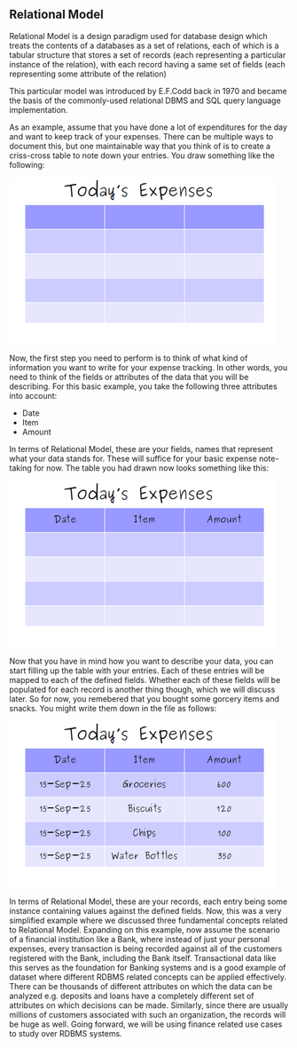 ## Relational Model
Relational Model is a design paradigm used for database design which treats the contents of a databases as a set of relations, each of which is a tabular structure that stores a set of records (each representing a particular instance of the relation), with each record having a same set of fields (each representing some attribute of the relation)

This particular model was introduced by E.F.Codd back in 1970 and became the basis of the commonly-used relational DBMS and SQL query language implementation.

As an example, assume that you have done a lot of expenditures for the day and want to keep track of your expenses. There can be multiple ways to document this, but one maintainable way that you think of is to create a criss-cross table to note down your entries. You draw something like the following:

![rdbms_relation](../src_images/rdbms_relation.png)

Now, the first step you need to perform is to think of what kind of information you want to write for your expense tracking. In other words, you need to think of the fields or attributes of the data that you will be describing. For this basic example, you take the following three attributes into account:

 - Date 
 - Item
 - Amount

In terms of Relational Model, these are your fields, names that represent what your data stands for. These will suffice for your basic expense note-taking for now. The table you had drawn now looks something like this:

![rdbms_fields](../src_images/rdbms_fields.png)

Now that you have in mind how you want to describe your data, you can start filling up the table with your entries. Each of these entries will be mapped to each of the defined fields. Whether each of these fields will be populated for each record is another thing though, which we will discuss later. So for now, you remebered that you bought some gorcery items and snacks. You might write them down in the file as follows:

![rdbms_records](../src_images/rdbms_records.png)

In terms of Relational Model, these are your records, each entry being some instance containing values against the defined fields. Now, this was a very simplified example where we discussed three fundamental concepts related to Relational Model. Expanding on this example, now assume the scenario of a financial institution like a Bank, where instead of just your personal expenses, every transaction is being recorded against all of the customers registered with the Bank, including the Bank itself. Transactional data like this serves as the foundation for Banking systems and is a good example of dataset where different RDBMS related concepts can be applied effectively. There can be thousands of different attributes on which the data can be analyzed e.g. deposits and loans have a completely different set of attributes on which decisions can be made. Similarly, since there are usually millions of customers associated with such an organization, the records will be huge as well. Going forward, we will be using finance related use cases to study over RDBMS systems. 